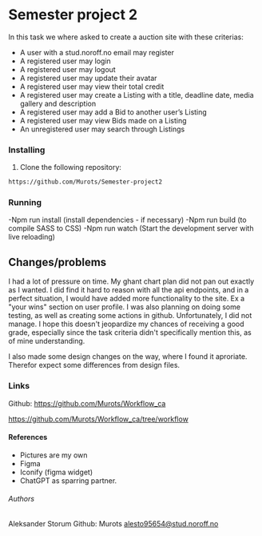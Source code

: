 # Semester project 2

In this task we where asked to create a auction site with these criterias:

- A user with a stud.noroff.no email may register
- A registered user may login
- A registered user may logout
- A registered user may update their avatar
- A registered user may view their total credit
- A registered user may create a Listing with a title, deadline date, media gallery and description
- A registered user may add a Bid to another user’s Listing
- A registered user may view Bids made on a Listing
- An unregistered user may search through Listings

### Installing

1. Clone the following repository:

```bash
https://github.com/Murots/Semester-project2
```

### Running

-Npm run install (install dependencies - if necessary)
-Npm run build (to compile SASS to CSS)
-Npm run watch (Start the development server with live reloading)

## Changes/problems

I had a lot of pressure on time. My ghant chart plan did not pan out exactly as I wanted. I did find it hard to reason with all the api endpoints, and in a perfect situation, I would have added more functionality to the site. Ex a "your wins" section on user profile. I was also planning on doing some testing, as well as creating some actions in github. Unfortunately, I did not manage. I hope this doesn't jeopardize my chances of receiving a good grade, especially since the task criteria didn't specifically mention this, as of mine understanding.

I also made some design changes on the way, where I found it aproriate. Therefor expect some differences from design files.

### Links

Github:
https://github.com/Murots/Workflow_ca

https://github.com/Murots/Workflow_ca/tree/workflow

#### References

- Pictures are my own
- Figma
- Iconify (figma widget)
- ChatGPT as sparring partner.

###### Authors

Aleksander Storum
Github: Murots
alesto95654@stud.noroff.no

